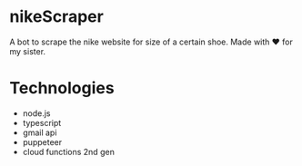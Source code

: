 # nikeScraper

A bot to scrape the nike website for size of a certain shoe. Made with ❤️ for my sister.

# Technologies
- node.js
- typescript
- gmail api
- puppeteer
- cloud functions 2nd gen
  

